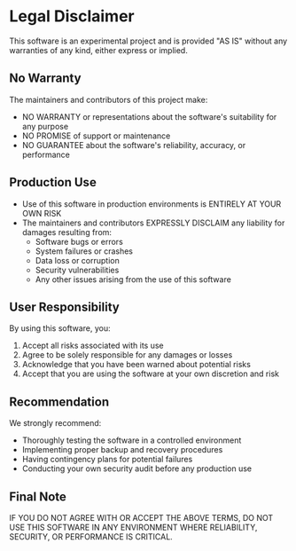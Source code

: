 # Legal Disclaimer

This software is an experimental project and is provided "AS IS" without any warranties of any kind, either express or implied.

## No Warranty

The maintainers and contributors of this project make:
- NO WARRANTY or representations about the software's suitability for any purpose
- NO PROMISE of support or maintenance
- NO GUARANTEE about the software's reliability, accuracy, or performance

## Production Use

- Use of this software in production environments is ENTIRELY AT YOUR OWN RISK
- The maintainers and contributors EXPRESSLY DISCLAIM any liability for damages resulting from:
    * Software bugs or errors
    * System failures or crashes
    * Data loss or corruption
    * Security vulnerabilities
    * Any other issues arising from the use of this software

## User Responsibility

By using this software, you:
1. Accept all risks associated with its use
2. Agree to be solely responsible for any damages or losses
3. Acknowledge that you have been warned about potential risks
4. Accept that you are using the software at your own discretion and risk

## Recommendation

We strongly recommend:
- Thoroughly testing the software in a controlled environment
- Implementing proper backup and recovery procedures
- Having contingency plans for potential failures
- Conducting your own security audit before any production use

## Final Note

IF YOU DO NOT AGREE WITH OR ACCEPT THE ABOVE TERMS, DO NOT USE THIS SOFTWARE IN ANY ENVIRONMENT WHERE RELIABILITY, SECURITY, OR PERFORMANCE IS CRITICAL.